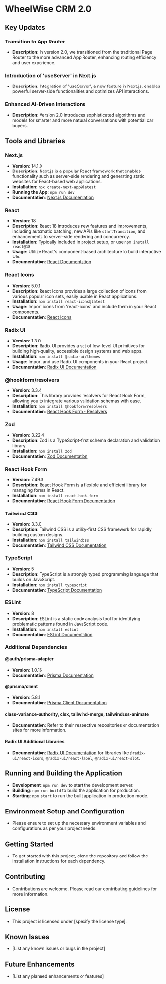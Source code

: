 # WheelWise CRM 2.0

## Key Updates

### Transition to App Router

-  **Description**: In version 2.0, we transitioned from the traditional Page Router to the more advanced App Router, enhancing routing efficiency and user experience.

### Introduction of 'useServer' in Next.js

-  **Description**: Integration of 'useServer', a new feature in Next.js, enables powerful server-side functionalities and optimizes API interactions.

### Enhanced AI-Driven Interactions

-  **Description**: Version 2.0 introduces sophisticated algorithms and models for smarter and more natural conversations with potential car buyers.

## Tools and Libraries

### Next.js

-  **Version**: 14.1.0
-  **Description**: Next.js is a popular React framework that enables functionality such as server-side rendering and generating static websites for React-based web applications.
-  **Installation**: `npx create-next-app@latest`
-  **Running the App**: `npm run dev`
-  **Documentation**: [Next.js Documentation](https://nextjs.org/docs)

### React

-  **Version**: 18
-  **Description**: React 18 introduces new features and improvements, including automatic batching, new APIs like `startTransition`, and enhancements to server-side rendering and concurrency.
-  **Installation**: Typically included in project setup, or use `npm install react@18`
-  **Usage**: Utilize React's component-based architecture to build interactive UIs.
-  **Documentation**: [React Documentation](https://reactjs.org/docs/getting-started.html)

### React Icons

-  **Version**: 5.0.1
-  **Description**: React Icons provides a large collection of icons from various popular icon sets, easily usable in React applications.
-  **Installation**: `npm install react-icons@latest`
-  **Usage**: Import icons from 'react-icons' and include them in your React components.
-  **Documentation**: [React Icons](https://react-icons.github.io/react-icons/)

### Radix UI

-  **Version**: 1.3.0
-  **Description**: Radix UI provides a set of low-level UI primitives for building high-quality, accessible design systems and web apps.
-  **Installation**: `npm install @radix-ui/themes`
-  **Usage**: Import and use Radix UI components in your React project.
-  **Documentation**: [Radix UI Documentation](https://www.radix-ui.com/docs/primitives/overview/introduction)

### @hookform/resolvers

-  **Version**: 3.3.4
-  **Description**: This library provides resolvers for React Hook Form, allowing you to integrate various validation schemas with ease.
-  **Installation**: `npm install @hookform/resolvers`
-  **Documentation**: [React Hook Form - Resolvers](https://react-hook-form.com/resolvers/)

### Zod

-  **Version**: 3.22.4
-  **Description**: Zod is a TypeScript-first schema declaration and validation library.
-  **Installation**: `npm install zod`
-  **Documentation**: [Zod Documentation](https://github.com/colinhacks/zod)

### React Hook Form

-  **Version**: 7.49.3
-  **Description**: React Hook Form is a flexible and efficient library for managing forms in React.
-  **Installation**: `npm install react-hook-form`
-  **Documentation**: [React Hook Form Documentation](https://react-hook-form.com/)

### Tailwind CSS

-  **Version**: 3.3.0
-  **Description**: Tailwind CSS is a utility-first CSS framework for rapidly building custom designs.
-  **Installation**: `npm install tailwindcss`
-  **Documentation**: [Tailwind CSS Documentation](https://tailwindcss.com/docs)

### TypeScript

-  **Version**: 5
-  **Description**: TypeScript is a strongly typed programming language that builds on JavaScript.
-  **Installation**: `npm install typescript`
-  **Documentation**: [TypeScript Documentation](https://www.typescriptlang.org/docs/)

### ESLint

-  **Version**: 8
-  **Description**: ESLint is a static code analysis tool for identifying problematic patterns found in JavaScript code.
-  **Installation**: `npm install eslint`
-  **Documentation**: [ESLint Documentation](https://eslint.org/docs/user-guide/getting-started)

### Additional Dependencies

#### @auth/prisma-adapter

-  **Version**: 1.0.16
-  **Documentation**: [Prisma Documentation](https://www.prisma.io/docs/)

#### @prisma/client

-  **Version**: 5.8.1
-  **Documentation**: [Prisma Client Documentation](https://www.prisma.io/docs/reference/tools-and-interfaces/prisma-client)

#### class-variance-authority, clsx, tailwind-merge, tailwindcss-animate

-  **Documentation**: Refer to their respective repositories or documentation sites for more information.

#### Radix UI Additional Libraries

-  **Documentation**: [Radix UI Documentation](https://www.radix-ui.com/docs/primitives/overview/introduction) for libraries like `@radix-ui/react-icons`, `@radix-ui/react-label`, `@radix-ui/react-slot`.

## Running and Building the Application

-  **Development**: `npm run dev` to start the development server.
-  **Building**: `npm run build` to build the application for production.
-  **Starting**: `npm start` to run the built application in production mode.

## Environment Setup and Configuration

-  Please ensure to set up the necessary environment variables and configurations as per your project needs.

## Getting Started

-  To get started with this project, clone the repository and follow the installation instructions for each dependency.

## Contributing

-  Contributions are welcome. Please read our contributing guidelines for more information.

## License

-  This project is licensed under [specify the license type].

## Known Issues

-  [List any known issues or bugs in the project]

## Future Enhancements

-  [List any planned enhancements or features]

